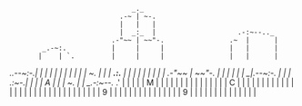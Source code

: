                                   _._
                               .-~ | ~-.
                               |   |   |
                               |  _:_  |                    .-:~--.._
                             .-"~~ | ~~"-.                .~  |      |
            _.-~:.           |     |     |                |   |      |
           |    | `.         |     |     |                |   |      |
  _..--~:-.|    |  |         |     |     |                |   |      |
 |      |  ~.   |  |         |  __.:.__  |                |   |      |
 |      |   |   |  |       .-"~~   |   ~~"-.              |   |      |
 |      |   |  _|.--~:-.   |       |       |         .:~-.|   |      |
 |      A   | |      |  ~. |       |   _.-:~--._   .' |   |   |      |
 |      M   | |      |   | |       |  |   |     |  |  |   |   |      |
 |      C   | |      |   | |       |  |   |     |  |  |   |   |      |
 |      |   | |      |   | |       |  |   |     |  |  |   |   |      |
 |      9   | |      |   | |       |  |   |     |  |  |   |   |      |
 |      9   | |      |   | |       |  |   |     |  |  |   |   |      |
~~~~~~~~~~~~~~~~~~~~~~~~~~~~~~~~~~~~~~~~~~~~~~~~~~~~~~~~~~~~~~~~~~~~~~~

